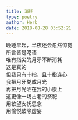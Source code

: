 ```yaml
---  
title: 消耗  
type: poetry  
author: Herb  
date: 2018-08-28 03:52:21    
---  
```

晚睡早起，半夜还会忽然惊觉  
所言皆是呓语  
唯有指尖的月牙不断消耗  
这是真的  
但我只有十指，且十指连心    
我把月牙兑成月光  
再把月光洒在我的小腹上  
这更像一场古老的祭祀  
用欲望安抚思念  
用愉悦破除虚妄
